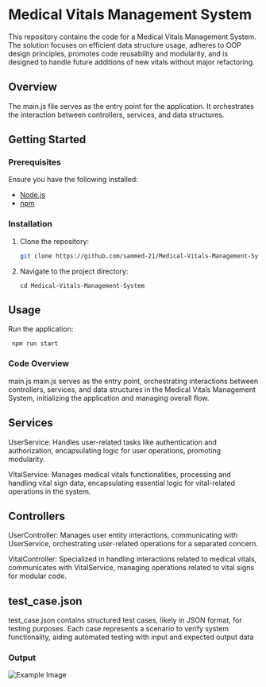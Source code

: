 # Medical Vitals Management System

This repository contains the code for a Medical Vitals Management System. The solution focuses on efficient data structure usage, adheres to OOP design principles, promotes code reusability and modularity, and is designed to handle future additions of new vitals without major refactoring.

## Overview

The main.js file serves as the entry point for the application. It orchestrates the interaction between controllers, services, and data structures.

## Getting Started

### Prerequisites
Ensure you have the following installed:
- [Node.js](https://nodejs.org/)
- [npm](https://www.npmjs.com/)

 

### Installation
1. Clone the repository:
   ```bash
   git clone https://github.com/sammed-21/Medical-Vitals-Management-System.git
2. Navigate to the project directory:
   ``` 
   cd Medical-Vitals-Management-System
   ```
## Usage
Run the application:
```
 npm run start
```
### Code Overview
 
main.js
main.js serves as the entry point, orchestrating interactions between controllers, services, and data structures in the Medical Vitals Management System, initializing the application and managing overall flow.

## Services
UserService:
Handles user-related tasks like authentication and authorization, encapsulating logic for user operations, promoting modularity.

VitalService:
Manages medical vitals functionalities, processing and handling vital sign data, encapsulating essential logic for vital-related operations in the system.

 
## Controllers
UserController:
Manages user entity interactions, communicating with UserService, orchestrating user-related operations for a separated concern.

VitalController:
Specialized in handling interactions related to medical vitals, communicates with VitalService, managing operations related to vital signs for modular code.

## test_case.json
test_case.json contains structured test cases, likely in JSON format, for testing purposes. Each case represents a scenario to verify system functionality, aiding automated testing with input and expected output data

 
### Output
![Example Image](output.png)



 ```

